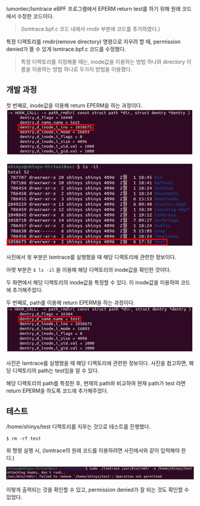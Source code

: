 lumontec/lsmtrace eBPF 프로그램에서 EPERM return test를 하기 위해 원래 코드에서 수정한 코드이다.

> (lsmtrace.bpf.c 코드 내에서 rmdir 부분에 코드를 추가하였다.)



특정 디렉토리를 rmdir(remove directory) 명령으로 지우려 할 때, permission denied가 뜰 수 있게 lsmtrace.bpf.c 코드를 수정했다.
> 특정 디렉토리를 지정해줄 때는, inode값을 이용하는 방법 하나와 directory 이름을 이용하는 방법 하나로 두가지 방법을 이용했다.


## 개발 과정

첫 번째로, inode값을 이용해 return EPERM을 하는 과정이다.
<img src="../../../.picture/lsmtrace-eperm-개발과정.png" />

사진에서 윗 부분은 lsmtrace를 실행했을 때 해당 디렉토리에 관련한 정보이다.

아랫 부분은
` $ ls -il `
을 이용해 해당 디렉토리의 inode값을 확인한 것이다.


두 화면에서 해당 디렉토리의 inode값을 특정할 수 있다. 이 inode값을 이용하여 코드에 추가해주었다.


두 번째로, path를 이용해 return EPERM을 하는 과정이다.
<img src="../../../.picture/lsmtrace-eperm-개발과정2.png" />

사진은 lsmtrace를 실행했을 때 해당 디렉토리에 관련한 정보이다. 사진을 참고하면, 해당 디렉토리의 path는 test임을 알 수 있다.


해당 디렉토리의 path를 특정한 후, 현재의 path와 비교하여 현재 path가 test 라면 return EPERM을 하도록 코드에 추가해주었다.

## 테스트

/home/shinys/test 디렉토리를 지우는 것으로 테스트를 진행했다.
```
$ rm -rf test
```
위 명령 실행 시, (lsmtrace의 원래 코드를 이용하려면 사진에서와 같이 입력해야 한다.)


<img src="../../../.picture/lsmtrace-eperm-출력화면.png" />

이렇게 출력되는 것을 확인할 수 있고, permission denied가 잘 되는 것도 확인할 수 있었다.
